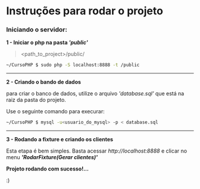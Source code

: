 # Instruções para rodar o projeto

### Iniciando o servidor:
**1 - Iniciar o php na pasta *'public'***

> <path_to_project>/public/

```sh
~/CursoPHP $ sudo php -S localhost:8888 -t /public
```
_________________________________________________________
**2 - Criando o bando de dados**

para criar o banco de dados, utilize o arquivo *'database.sql'* que está na raiz da pasta do projeto.

Use o seguinte comando para execurar:
```sh
~/CursoPHP $ mysql -u<usuario_do_mysql> -p < database.sql
```
_________________________________________________________
**3 - Rodando a fixture e criando os clientes**

Esta etapa é bem simples. Basta acessar *http://localhost:8888* e clicar no menu ***'RodarFixture(Gerar clientes)'***

**Projeto rodando com sucesso!...**

:)